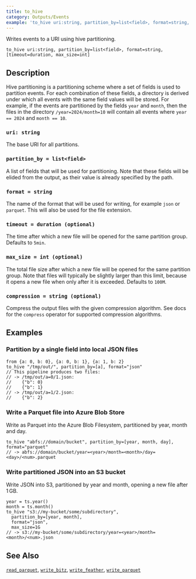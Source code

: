 ```yaml
---
title: to_hive
category: Outputs/Events
example: 'to_hive uri:string, partition_by=list<field>, format=string, [timeout=duration, max_size=int]'
---
```



Writes events to a URI using hive partitioning.

```tql
to_hive uri:string, partition_by=list<field>, format=string, [timeout=duration, max_size=int]
```

## Description

Hive partitioning is a partitioning scheme where a set of fields is used to
partition events. For each combination of these fields, a directory is derived
under which all events with the same field values will be stored. For example,
if the events are partitioned by the fields `year` and `month`, then the files
in the directory `/year=2024/month=10` will contain all events where
`year == 2024` and `month == 10`.

### `uri: string`

The base URI for all partitions.

### `partition_by = list<field>`

A list of fields that will be used for partitioning. Note that these fields will
be elided from the output, as their value is already specified by the path.

### `format = string`

The name of the format that will be used for writing, for example `json` or
`parquet`. This will also be used for the file extension.

### `timeout = duration (optional)`

The time after which a new file will be opened for the same partition group.
Defaults to `5min`.

### `max_size = int (optional)`

The total file size after which a new file will be opened for the same partition
group. Note that files will typically be slightly larger than this limit,
because it opens a new file when only after it is exceeded. Defaults to `100M`.

### `compression = string (optional)`

Compress the output files with the given compression algorithm. See docs for the
`compress` operator for supported compression algorithms.

## Examples

### Partition by a single field into local JSON files

```tql
from {a: 0, b: 0}, {a: 0, b: 1}, {a: 1, b: 2}
to_hive "/tmp/out/", partition_by=[a], format="json"
// This pipeline produces two files:
// -> /tmp/out/a=0/1.json:
//    {"b": 0}
//    {"b": 1}
// -> /tmp/out/a=1/2.json:
//    {"b": 2}
```

### Write a Parquet file into Azure Blob Store

Write as Parquet into the Azure Blob Filesystem, partitioned by year, month and
day.

```tql
to_hive "abfs://domain/bucket", partition_by=[year, month, day], format="parquet"
// -> abfs://domain/bucket/year=<year>/month=<month>/day=<day>/<num>.parquet
```

### Write partitioned JSON into an S3 bucket

Write JSON into S3, partitioned by year and month, opening a new file after
1 GB.

```tql
year = ts.year()
month = ts.month()
to_hive "s3://my-bucket/some/subdirectory",
  partition_by=[year, month],
  format="json",
  max_size=1G
// -> s3://my-bucket/some/subdirectory/year=<year>/month=<month>/<num>.json
```

## See Also

[`read_parquet`](/reference/operators/read_parquet),
[`write_bitz`](/reference/operators/write_bitz),
[`write_feather`](/reference/operators/write_feather),
[`write_parquet`](/reference/operators/write_parquet)

